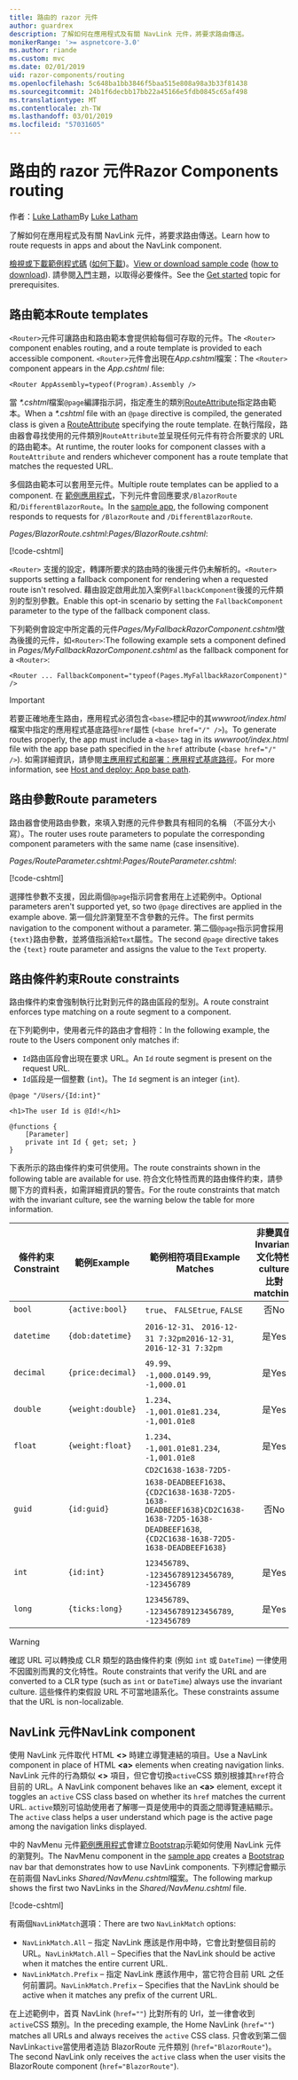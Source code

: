 ```yaml
---
title: 路由的 razor 元件
author: guardrex
description: 了解如何在應用程式及有關 NavLink 元件，將要求路由傳送。
monikerRange: '>= aspnetcore-3.0'
ms.author: riande
ms.custom: mvc
ms.date: 02/01/2019
uid: razor-components/routing
ms.openlocfilehash: 5c648ba1bb3846f5baa515e808a98a3b33f81438
ms.sourcegitcommit: 24b1f6decbb17bb22a45166e5fdb0845c65af498
ms.translationtype: MT
ms.contentlocale: zh-TW
ms.lasthandoff: 03/01/2019
ms.locfileid: "57031605"
---
```

# <a name="razor-components-routing"></a><span data-ttu-id="1192b-103">路由的 razor 元件</span><span class="sxs-lookup"><span data-stu-id="1192b-103">Razor Components routing</span></span>

<span data-ttu-id="1192b-104">作者：[Luke Latham](https://github.com/guardrex)</span><span class="sxs-lookup"><span data-stu-id="1192b-104">By [Luke Latham](https://github.com/guardrex)</span></span>

<span data-ttu-id="1192b-105">了解如何在應用程式及有關 NavLink 元件，將要求路由傳送。</span><span class="sxs-lookup"><span data-stu-id="1192b-105">Learn how to route requests in apps and about the NavLink component.</span></span>

<span data-ttu-id="1192b-106">[檢視或下載範例程式碼](https://github.com/aspnet/Docs/tree/master/aspnetcore/razor-components/common/samples/) ([如何下載](xref:index#how-to-download-a-sample))。</span><span class="sxs-lookup"><span data-stu-id="1192b-106">[View or download sample code](https://github.com/aspnet/Docs/tree/master/aspnetcore/razor-components/common/samples/) ([how to download](xref:index#how-to-download-a-sample)).</span></span> <span data-ttu-id="1192b-107">請參閱[入門](xref:razor-components/get-started)主題，以取得必要條件。</span><span class="sxs-lookup"><span data-stu-id="1192b-107">See the [Get started](xref:razor-components/get-started) topic for prerequisites.</span></span>

## <a name="route-templates"></a><span data-ttu-id="1192b-108">路由範本</span><span class="sxs-lookup"><span data-stu-id="1192b-108">Route templates</span></span>

<span data-ttu-id="1192b-109">`<Router>`元件可讓路由和路由範本會提供給每個可存取的元件。</span><span class="sxs-lookup"><span data-stu-id="1192b-109">The `<Router>` component enables routing, and a route template is provided to each accessible component.</span></span> <span data-ttu-id="1192b-110">`<Router>`元件會出現在*App.cshtml*檔案：</span><span class="sxs-lookup"><span data-stu-id="1192b-110">The `<Router>` component appears in the *App.cshtml* file:</span></span>

```cshtml
<Router AppAssembly=typeof(Program).Assembly />
```

<span data-ttu-id="1192b-111">當 *\*.cshtml*檔案`@page`編譯指示詞，指定產生的類別[RouteAttribute](/dotnet/api/microsoft.aspnetcore.mvc.routeattribute)指定路由範本。</span><span class="sxs-lookup"><span data-stu-id="1192b-111">When a *\*.cshtml* file with an `@page` directive is compiled, the generated class is given a [RouteAttribute](/dotnet/api/microsoft.aspnetcore.mvc.routeattribute) specifying the route template.</span></span> <span data-ttu-id="1192b-112">在執行階段，路由器會尋找使用的元件類別`RouteAttribute`並呈現任何元件有符合所要求的 URL 的路由範本。</span><span class="sxs-lookup"><span data-stu-id="1192b-112">At runtime, the router looks for component classes with a `RouteAttribute` and renders whichever component has a route template that matches the requested URL.</span></span>

<span data-ttu-id="1192b-113">多個路由範本可以套用至元件。</span><span class="sxs-lookup"><span data-stu-id="1192b-113">Multiple route templates can be applied to a component.</span></span> <span data-ttu-id="1192b-114">在 [範例應用程式](https://github.com/aspnet/Docs/tree/master/aspnetcore/razor-components/common/samples/)，下列元件會回應要求`/BlazorRoute`和`/DifferentBlazorRoute`。</span><span class="sxs-lookup"><span data-stu-id="1192b-114">In the [sample app](https://github.com/aspnet/Docs/tree/master/aspnetcore/razor-components/common/samples/), the following component responds to requests for `/BlazorRoute` and `/DifferentBlazorRoute`.</span></span>

<span data-ttu-id="1192b-115">*Pages/BlazorRoute.cshtml*:</span><span class="sxs-lookup"><span data-stu-id="1192b-115">*Pages/BlazorRoute.cshtml*:</span></span>

[!code-cshtml[](common/samples/3.x/BlazorSample/Pages/BlazorRoute.cshtml?start=1&end=4)]

<span data-ttu-id="1192b-116">`<Router>` 支援的設定，轉譯所要求的路由時的後援元件仍未解析的。</span><span class="sxs-lookup"><span data-stu-id="1192b-116">`<Router>` supports setting a fallback component for rendering when a requested route isn't resolved.</span></span> <span data-ttu-id="1192b-117">藉由設定啟用此加入案例`FallbackComponent`後援的元件類別的型別參數。</span><span class="sxs-lookup"><span data-stu-id="1192b-117">Enable this opt-in scenario by setting the `FallbackComponent` parameter to the type of the fallback component class.</span></span>

<span data-ttu-id="1192b-118">下列範例會設定中所定義的元件*Pages/MyFallbackRazorComponent.cshtml*做為後援的元件，如`<Router>`:</span><span class="sxs-lookup"><span data-stu-id="1192b-118">The following example sets a component defined in *Pages/MyFallbackRazorComponent.cshtml* as the fallback component for a `<Router>`:</span></span>

```cshtml
<Router ... FallbackComponent="typeof(Pages.MyFallbackRazorComponent)" />
```

> [!IMPORTANT]
> <span data-ttu-id="1192b-119">若要正確地產生路由，應用程式必須包含`<base>`標記中的其*wwwroot/index.html*檔案中指定的應用程式基底路徑`href`屬性 (`<base href="/" />`)。</span><span class="sxs-lookup"><span data-stu-id="1192b-119">To generate routes properly, the app must include a `<base>` tag in its *wwwroot/index.html* file with the app base path specified in the `href` attribute (`<base href="/" />`).</span></span> <span data-ttu-id="1192b-120">如需詳細資訊，請參閱[主應用程式和部署：應用程式基底路徑](xref:host-and-deploy/razor-components/index#app-base-path)。</span><span class="sxs-lookup"><span data-stu-id="1192b-120">For more information, see [Host and deploy: App base path](xref:host-and-deploy/razor-components/index#app-base-path).</span></span>

## <a name="route-parameters"></a><span data-ttu-id="1192b-121">路由參數</span><span class="sxs-lookup"><span data-stu-id="1192b-121">Route parameters</span></span>

<span data-ttu-id="1192b-122">路由器會使用路由參數，來填入對應的元件參數具有相同的名稱 （不區分大小寫）。</span><span class="sxs-lookup"><span data-stu-id="1192b-122">The router uses route parameters to populate the corresponding component parameters with the same name (case insensitive).</span></span>

<span data-ttu-id="1192b-123">*Pages/RouteParameter.cshtml*:</span><span class="sxs-lookup"><span data-stu-id="1192b-123">*Pages/RouteParameter.cshtml*:</span></span>

[!code-cshtml[](common/samples/3.x/BlazorSample/Pages/RouteParameter.cshtml?start=1&end=8)]

<span data-ttu-id="1192b-124">選擇性參數不支援，因此兩個`@page`指示詞會套用在上述範例中。</span><span class="sxs-lookup"><span data-stu-id="1192b-124">Optional parameters aren't supported yet, so two `@page` directives are applied in the example above.</span></span> <span data-ttu-id="1192b-125">第一個允許瀏覽至不含參數的元件。</span><span class="sxs-lookup"><span data-stu-id="1192b-125">The first permits navigation to the component without a parameter.</span></span> <span data-ttu-id="1192b-126">第二個`@page`指示詞會採用`{text}`路由參數，並將值指派給`Text`屬性。</span><span class="sxs-lookup"><span data-stu-id="1192b-126">The second `@page` directive takes the `{text}` route parameter and assigns the value to the `Text` property.</span></span>

## <a name="route-constraints"></a><span data-ttu-id="1192b-127">路由條件約束</span><span class="sxs-lookup"><span data-stu-id="1192b-127">Route constraints</span></span>

<span data-ttu-id="1192b-128">路由條件約束會強制執行比對到元件的路由區段的型別。</span><span class="sxs-lookup"><span data-stu-id="1192b-128">A route constraint enforces type matching on a route segment to a component.</span></span>

<span data-ttu-id="1192b-129">在下列範例中，使用者元件的路由才會相符：</span><span class="sxs-lookup"><span data-stu-id="1192b-129">In the following example, the route to the Users component only matches if:</span></span>

* <span data-ttu-id="1192b-130">`Id`路由區段會出現在要求 URL。</span><span class="sxs-lookup"><span data-stu-id="1192b-130">An `Id` route segment is present on the request URL.</span></span>
* <span data-ttu-id="1192b-131">`Id`區段是一個整數 (`int`)。</span><span class="sxs-lookup"><span data-stu-id="1192b-131">The `Id` segment is an integer (`int`).</span></span>

```cshtml
@page "/Users/{Id:int}"

<h1>The user Id is @Id!</h1>

@functions {
    [Parameter]
    private int Id { get; set; }
}
```

<span data-ttu-id="1192b-132">下表所示的路由條件約束可供使用。</span><span class="sxs-lookup"><span data-stu-id="1192b-132">The route constraints shown in the following table are available for use.</span></span> <span data-ttu-id="1192b-133">符合文化特性而異的路由條件約束，請參閱下方的資料表，如需詳細資訊的警告。</span><span class="sxs-lookup"><span data-stu-id="1192b-133">For the route constraints that match with the invariant culture, see the warning below the table for more information.</span></span>

| <span data-ttu-id="1192b-134">條件約束</span><span class="sxs-lookup"><span data-stu-id="1192b-134">Constraint</span></span> | <span data-ttu-id="1192b-135">範例</span><span class="sxs-lookup"><span data-stu-id="1192b-135">Example</span></span>           | <span data-ttu-id="1192b-136">範例相符項目</span><span class="sxs-lookup"><span data-stu-id="1192b-136">Example Matches</span></span>                                                                  | <span data-ttu-id="1192b-137">非變異值</span><span class="sxs-lookup"><span data-stu-id="1192b-137">Invariant</span></span><br><span data-ttu-id="1192b-138">文化特性</span><span class="sxs-lookup"><span data-stu-id="1192b-138">culture</span></span><br><span data-ttu-id="1192b-139">比對</span><span class="sxs-lookup"><span data-stu-id="1192b-139">matching</span></span> |
| ---------- | ----------------- | -------------------------------------------------------------------------------- | :------------------------------: |
| `bool`     | `{active:bool}`   | <span data-ttu-id="1192b-140">`true`、 `FALSE`</span><span class="sxs-lookup"><span data-stu-id="1192b-140">`true`, `FALSE`</span></span>                                                                  | <span data-ttu-id="1192b-141">否</span><span class="sxs-lookup"><span data-stu-id="1192b-141">No</span></span>                               |
| `datetime` | `{dob:datetime}`  | <span data-ttu-id="1192b-142">`2016-12-31`、 `2016-12-31 7:32pm`</span><span class="sxs-lookup"><span data-stu-id="1192b-142">`2016-12-31`, `2016-12-31 7:32pm`</span></span>                                                | <span data-ttu-id="1192b-143">是</span><span class="sxs-lookup"><span data-stu-id="1192b-143">Yes</span></span>                              |
| `decimal`  | `{price:decimal}` | <span data-ttu-id="1192b-144">`49.99`、 `-1,000.01`</span><span class="sxs-lookup"><span data-stu-id="1192b-144">`49.99`, `-1,000.01`</span></span>                                                             | <span data-ttu-id="1192b-145">是</span><span class="sxs-lookup"><span data-stu-id="1192b-145">Yes</span></span>                              |
| `double`   | `{weight:double}` | <span data-ttu-id="1192b-146">`1.234`、 `-1,001.01e8`</span><span class="sxs-lookup"><span data-stu-id="1192b-146">`1.234`, `-1,001.01e8`</span></span>                                                           | <span data-ttu-id="1192b-147">是</span><span class="sxs-lookup"><span data-stu-id="1192b-147">Yes</span></span>                              |
| `float`    | `{weight:float}`  | <span data-ttu-id="1192b-148">`1.234`、 `-1,001.01e8`</span><span class="sxs-lookup"><span data-stu-id="1192b-148">`1.234`, `-1,001.01e8`</span></span>                                                           | <span data-ttu-id="1192b-149">是</span><span class="sxs-lookup"><span data-stu-id="1192b-149">Yes</span></span>                              |
| `guid`     | `{id:guid}`       | <span data-ttu-id="1192b-150">`CD2C1638-1638-72D5-1638-DEADBEEF1638`、 `{CD2C1638-1638-72D5-1638-DEADBEEF1638}`</span><span class="sxs-lookup"><span data-stu-id="1192b-150">`CD2C1638-1638-72D5-1638-DEADBEEF1638`, `{CD2C1638-1638-72D5-1638-DEADBEEF1638}`</span></span> | <span data-ttu-id="1192b-151">否</span><span class="sxs-lookup"><span data-stu-id="1192b-151">No</span></span>                               |
| `int`      | `{id:int}`        | <span data-ttu-id="1192b-152">`123456789`、 `-123456789`</span><span class="sxs-lookup"><span data-stu-id="1192b-152">`123456789`, `-123456789`</span></span>                                                        | <span data-ttu-id="1192b-153">是</span><span class="sxs-lookup"><span data-stu-id="1192b-153">Yes</span></span>                              |
| `long`     | `{ticks:long}`    | <span data-ttu-id="1192b-154">`123456789`、 `-123456789`</span><span class="sxs-lookup"><span data-stu-id="1192b-154">`123456789`, `-123456789`</span></span>                                                        | <span data-ttu-id="1192b-155">是</span><span class="sxs-lookup"><span data-stu-id="1192b-155">Yes</span></span>                              |

> [!WARNING]
> <span data-ttu-id="1192b-156">確認 URL 可以轉換成 CLR 類型的路由條件約束 (例如 `int` 或 `DateTime`) 一律使用不因國別而異的文化特性。</span><span class="sxs-lookup"><span data-stu-id="1192b-156">Route constraints that verify the URL and are converted to a CLR type (such as `int` or `DateTime`) always use the invariant culture.</span></span> <span data-ttu-id="1192b-157">這些條件約束假設 URL 不可當地語系化。</span><span class="sxs-lookup"><span data-stu-id="1192b-157">These constraints assume that the URL is non-localizable.</span></span>

## <a name="navlink-component"></a><span data-ttu-id="1192b-158">NavLink 元件</span><span class="sxs-lookup"><span data-stu-id="1192b-158">NavLink component</span></span>

<span data-ttu-id="1192b-159">使用 NavLink 元件取代 HTML  **\<>** 時建立導覽連結的項目。</span><span class="sxs-lookup"><span data-stu-id="1192b-159">Use a NavLink component in place of HTML **\<a>** elements when creating navigation links.</span></span> <span data-ttu-id="1192b-160">NavLink 元件的行為類似 **\<>** 項目，但它會切換`active`CSS 類別根據其`href`符合目前的 URL。</span><span class="sxs-lookup"><span data-stu-id="1192b-160">A NavLink component behaves like an **\<a>** element, except it toggles an `active` CSS class based on whether its `href` matches the current URL.</span></span> <span data-ttu-id="1192b-161">`active`類別可協助使用者了解哪一頁是使用中的頁面之間導覽連結顯示。</span><span class="sxs-lookup"><span data-stu-id="1192b-161">The `active` class helps a user understand which page is the active page among the navigation links displayed.</span></span>

<span data-ttu-id="1192b-162">中的 NavMenu 元件[範例應用程式](https://github.com/aspnet/Docs/tree/master/aspnetcore/razor-components/common/samples/)會建立[Bootstrap](https://getbootstrap.com/docs/)示範如何使用 NavLink 元件的瀏覽列。</span><span class="sxs-lookup"><span data-stu-id="1192b-162">The NavMenu component in the [sample app](https://github.com/aspnet/Docs/tree/master/aspnetcore/razor-components/common/samples/) creates a [Bootstrap](https://getbootstrap.com/docs/) nav bar that demonstrates how to use NavLink components.</span></span> <span data-ttu-id="1192b-163">下列標記會顯示在前兩個 NavLinks *Shared/NavMenu.cshtml*檔案。</span><span class="sxs-lookup"><span data-stu-id="1192b-163">The following markup shows the first two NavLinks in the *Shared/NavMenu.cshtml* file.</span></span>

[!code-cshtml[](common/samples/3.x/BlazorSample/Shared/NavMenu.cshtml?start=13&end=24&highlight=4-6,9-11)]

<span data-ttu-id="1192b-164">有兩個`NavLinkMatch`選項：</span><span class="sxs-lookup"><span data-stu-id="1192b-164">There are two `NavLinkMatch` options:</span></span>

* <span data-ttu-id="1192b-165">`NavLinkMatch.All` &ndash; 指定 NavLink 應該是作用中時，它會比對整個目前的 URL。</span><span class="sxs-lookup"><span data-stu-id="1192b-165">`NavLinkMatch.All` &ndash; Specifies that the NavLink should be active when it matches the entire current URL.</span></span>
* <span data-ttu-id="1192b-166">`NavLinkMatch.Prefix` &ndash; 指定 NavLink 應該作用中，當它符合目前 URL 之任何前置詞。</span><span class="sxs-lookup"><span data-stu-id="1192b-166">`NavLinkMatch.Prefix` &ndash; Specifies that the NavLink should be active when it matches any prefix of the current URL.</span></span>

<span data-ttu-id="1192b-167">在上述範例中，首頁 NavLink (`href=""`) 比對所有的 Url，並一律會收到`active`CSS 類別。</span><span class="sxs-lookup"><span data-stu-id="1192b-167">In the preceding example, the Home NavLink (`href=""`) matches all URLs and always receives the `active` CSS class.</span></span> <span data-ttu-id="1192b-168">只會收到第二個 NavLink`active`當使用者造訪 BlazorRoute 元件類別 (`href="BlazorRoute"`)。</span><span class="sxs-lookup"><span data-stu-id="1192b-168">The second NavLink only receives the `active` class when the user visits the BlazorRoute component (`href="BlazorRoute"`).</span></span>
